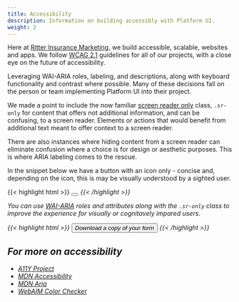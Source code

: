 ```yaml
---
title: Accessibility
description: Information on building accessibly with Platform UI.
weight: 2
---
```


Here at [Ritter Insurance Marketing](https://ritterim.com), we build accessible, scalable, websites and apps. We follow <a href="https://www.w3.org/TR/WCAG21/" rel="external noopener" rel="external noopener">WCAG 2.1</a> guidelines for all of our projects, with a close eye on the future of accessibility. 

Leveraging WAI-ARIA roles, labeling, and descriptions, along with keyboard functionality and contrast where possible. Many of these decisions fall on the person or team implementing Platform UI into their project. 

We made a point to include the now familiar <a href="https://webaim.org/techniques/css/invisiblecontent/" rel="external noopener">screen reader only</a> class, `.sr-only` for content that offers not additional information, and can be confusing, to a screen reader. Elements or actions that would benefit from additional text  meant to offer context to a screen reader.

There are also instances where hiding content from a screen reader can eliminate confusion where a choice is for design or aesthetic purposes. This is where ARIA labeling comes to the rescue. 

In the snippet below we have a button with an icon only - concise and, depending on the icon, this is may be visually understood by a sighted user.  

{{< highlight html >}}
<button class=”button”>
   <i class=”pi-download”>
</button>
{{< /highlight >}}

You can use <a href="https://www.w3.org/WAI/standards-guidelines/aria/" rel="external noopener" rel="external noopener">WAI-ARIA</a> roles and attributes along with the `.sr-only` class to improve the experience for visually or cognitavely impared users.

{{< highlight html >}}
<button class=”button”>
   <i class=”pi-download” aria-hidden=”true”>
   <span class=”sr-only”>Download a copy of your form</span>
</button>
{{< /highlight >}} 

## For more on accessibility
- <a href="https://a11yproject.com/" rel="external noopener" rel="external noopener">A11Y Project</a>
- <a href="https://developer.mozilla.org/en-US/docs/Web/Accessibility" rel="external noopener" rel="external noopener">MDN Accessibility</a>
- <a href="https://developer.mozilla.org/en-US/docs/Web/Accessibility/ARIA" rel="external noopener" rel="external noopener">MDN Aria</a>
- <a href="https://webaim.org/resources/contrastchecker/" rel="external noopener" rel="external noopener">WebAIM Color Checker</a>
